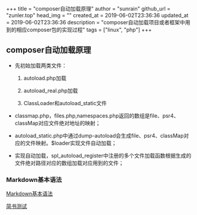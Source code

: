 +++
title = "composer自动加载原理"
author = "sunrain"
github_url = "zunler.top"
head_img = ""
created_at = 2019-06-02T23:36:36
updated_at = 2019-06-02T23:36:36
description = "composer自动加载项目或者框架中用到的相应composer包的实现过程"
tags = ["linux", "php"]
+++

## composer自动加载原理

- 先初始加载两类文件：
   
   1. autoload.php加载

   2. autoload_real.php加载
   
   3. ClassLoader和autoload_static文件

+ classmap.php，files.php,namespaces.php返回的数组是file、psr4、classMap对应文件绝对地址的映射；

* autoload_static.php中通过dump-autoload会生成file、psr4、classMap对应的文件映射。$loader实现文件自动加载；

* 实现自动加载，spl_autoload_register中注册的多个文件加载函数根据生成的文件绝对路径对应的数组加载对应用到的文件；



### Markdown基本语法

<a href="https://www.jianshu.com/p/191d1e21f7ed" target="_blank">Markdown基本语法</a>

[简书测试](http://jianshu.com)